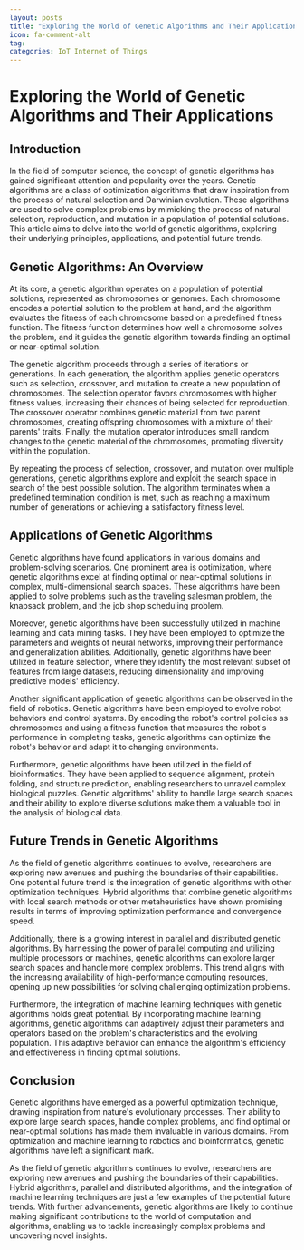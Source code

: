 ```yaml
---
layout: posts
title: "Exploring the World of Genetic Algorithms and Their Applications"
icon: fa-comment-alt
tag:      
categories: IoT Internet of Things
---
```



# Exploring the World of Genetic Algorithms and Their Applications

## Introduction

In the field of computer science, the concept of genetic algorithms has gained significant attention and popularity over the years. Genetic algorithms are a class of optimization algorithms that draw inspiration from the process of natural selection and Darwinian evolution. These algorithms are used to solve complex problems by mimicking the process of natural selection, reproduction, and mutation in a population of potential solutions. This article aims to delve into the world of genetic algorithms, exploring their underlying principles, applications, and potential future trends.

## Genetic Algorithms: An Overview

At its core, a genetic algorithm operates on a population of potential solutions, represented as chromosomes or genomes. Each chromosome encodes a potential solution to the problem at hand, and the algorithm evaluates the fitness of each chromosome based on a predefined fitness function. The fitness function determines how well a chromosome solves the problem, and it guides the genetic algorithm towards finding an optimal or near-optimal solution.

The genetic algorithm proceeds through a series of iterations or generations. In each generation, the algorithm applies genetic operators such as selection, crossover, and mutation to create a new population of chromosomes. The selection operator favors chromosomes with higher fitness values, increasing their chances of being selected for reproduction. The crossover operator combines genetic material from two parent chromosomes, creating offspring chromosomes with a mixture of their parents' traits. Finally, the mutation operator introduces small random changes to the genetic material of the chromosomes, promoting diversity within the population.

By repeating the process of selection, crossover, and mutation over multiple generations, genetic algorithms explore and exploit the search space in search of the best possible solution. The algorithm terminates when a predefined termination condition is met, such as reaching a maximum number of generations or achieving a satisfactory fitness level.

## Applications of Genetic Algorithms

Genetic algorithms have found applications in various domains and problem-solving scenarios. One prominent area is optimization, where genetic algorithms excel at finding optimal or near-optimal solutions in complex, multi-dimensional search spaces. These algorithms have been applied to solve problems such as the traveling salesman problem, the knapsack problem, and the job shop scheduling problem.

Moreover, genetic algorithms have been successfully utilized in machine learning and data mining tasks. They have been employed to optimize the parameters and weights of neural networks, improving their performance and generalization abilities. Additionally, genetic algorithms have been utilized in feature selection, where they identify the most relevant subset of features from large datasets, reducing dimensionality and improving predictive models' efficiency.

Another significant application of genetic algorithms can be observed in the field of robotics. Genetic algorithms have been employed to evolve robot behaviors and control systems. By encoding the robot's control policies as chromosomes and using a fitness function that measures the robot's performance in completing tasks, genetic algorithms can optimize the robot's behavior and adapt it to changing environments.

Furthermore, genetic algorithms have been utilized in the field of bioinformatics. They have been applied to sequence alignment, protein folding, and structure prediction, enabling researchers to unravel complex biological puzzles. Genetic algorithms' ability to handle large search spaces and their ability to explore diverse solutions make them a valuable tool in the analysis of biological data.

## Future Trends in Genetic Algorithms

As the field of genetic algorithms continues to evolve, researchers are exploring new avenues and pushing the boundaries of their capabilities. One potential future trend is the integration of genetic algorithms with other optimization techniques. Hybrid algorithms that combine genetic algorithms with local search methods or other metaheuristics have shown promising results in terms of improving optimization performance and convergence speed.

Additionally, there is a growing interest in parallel and distributed genetic algorithms. By harnessing the power of parallel computing and utilizing multiple processors or machines, genetic algorithms can explore larger search spaces and handle more complex problems. This trend aligns with the increasing availability of high-performance computing resources, opening up new possibilities for solving challenging optimization problems.

Furthermore, the integration of machine learning techniques with genetic algorithms holds great potential. By incorporating machine learning algorithms, genetic algorithms can adaptively adjust their parameters and operators based on the problem's characteristics and the evolving population. This adaptive behavior can enhance the algorithm's efficiency and effectiveness in finding optimal solutions.

## Conclusion

Genetic algorithms have emerged as a powerful optimization technique, drawing inspiration from nature's evolutionary processes. Their ability to explore large search spaces, handle complex problems, and find optimal or near-optimal solutions has made them invaluable in various domains. From optimization and machine learning to robotics and bioinformatics, genetic algorithms have left a significant mark.

As the field of genetic algorithms continues to evolve, researchers are exploring new avenues and pushing the boundaries of their capabilities. Hybrid algorithms, parallel and distributed algorithms, and the integration of machine learning techniques are just a few examples of the potential future trends. With further advancements, genetic algorithms are likely to continue making significant contributions to the world of computation and algorithms, enabling us to tackle increasingly complex problems and uncovering novel insights.